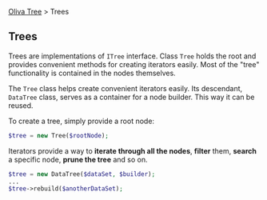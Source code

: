 [Oliva Tree](home.md) > Trees

## Trees

Trees are implementations of `ITree` interface. Class `Tree` holds the root and provides convenient methods for creating iterators easily. Most of the "tree" functionality is contained in the nodes themselves.

The `Tree` class helps create convenient iterators easily. Its descendant, `DataTree` class, serves as a container for a node builder. This way it can be reused.

To create a tree, simply provide a root node:
```php
$tree = new Tree($rootNode);
```
Iterators provide a way to **iterate through all the nodes**, **filter** them, **search** a specific node, **prune the tree** and so on.


```php
$tree = new DataTree($dataSet, $builder);
...
$tree->rebuild($anotherDataSet);
```
